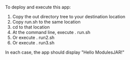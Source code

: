 To deploy and execute this app:
1. Copy the out directory tree to your destination location
2. Copy run.sh to the same location
3. cd to that location
4. At the command line, execute . run.sh
5. Or execute . run2.sh
6. Or execute . run3.sh

In each case, the app should display "Hello ModulesJAR!"

